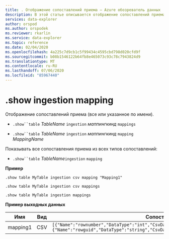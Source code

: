 ```yaml
---
title: . Отображение сопоставлений приема — Azure обозреватель данных
description: В этой статье описывается отображение сопоставлений приема в Azure обозреватель данных.
services: data-explorer
author: orspod
ms.author: orspodek
ms.reviewer: rkarlin
ms.service: data-explorer
ms.topic: reference
ms.date: 02/04/2020
ms.openlocfilehash: 4a225c7d9cb1c5f99434c4595cbd798d020cfd9f
ms.sourcegitcommit: b08b1546122b64fb8e465073c93c78c7943824d9
ms.translationtype: MT
ms.contentlocale: ru-RU
ms.lasthandoff: 07/06/2020
ms.locfileid: "85967440"
---
```

# <a name="show-ingestion-mapping"></a>.show ingestion mapping

Отображение сопоставлений приема (все или указанное по имени).

* `.show``table` *TableName* `ingestion` *маппингкинд*  `mappings`

* `.show``table` *TableName* `ingestion` *маппингкинд* `mapping` *MappingName*   

Показывать все сопоставления приема из всех типов сопоставлений:

* `.show``table` *TableName*`ingestion`  `mapping`
 
**Пример** 
 
```kusto
.show table MyTable ingestion csv mapping "Mapping1" 

.show table MyTable ingestion csv mappings 

.show table MyTable ingestion mappings 
```

**Пример выходных данных**

| Имя     | Вид | Сопоставление     |
|----------|------|-------------|
| mapping1 | CSV  | `[{"Name":"rownumber","DataType":"int","CsvDataType":null,"Ordinal":0,"ConstValue":null},{"Name":"rowguid","DataType":"string","CsvDataType":null,"Ordinal":1,"ConstValue":null}]` |
